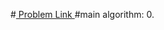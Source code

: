#<a href='https://www.hackerrank.com/contests/projecteuler/challenges/euler013/problem'> Problem Link </a>
#main algorithm: 
    0. 